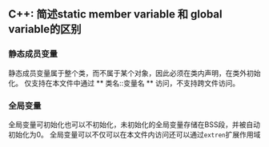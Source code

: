 ## C++: 简述static member variable 和 global variable的区别

### 静态成员变量

静态成员变量属于整个类，而不属于某个对象，因此必须在类内声明，在类外初始化。
仅支持在本文件中通过 ** 类名::变量名 ** 访问，不支持跨文件访问。


### 全局变量

全局变量可初始化也可以不初始化，未初始化的全局变量存储在BSS段，并被自动初始化为0。
全局变量可以不仅可以在本文件内访问还可以通过`extren`扩展作用域
